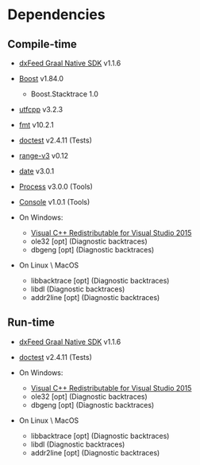 # Dependencies

## Compile-time

- [dxFeed Graal Native SDK](https://github.com/dxFeed/dxfeed-graal-native-sdk) v1.1.6
- [Boost](https://github.com/boostorg/boost) v1.84.0
  - Boost.Stacktrace 1.0
- [utfcpp](https://github.com/nemtrif/utfcpp) v3.2.3
- [fmt](https://github.com/fmtlib/fmt) v10.2.1
- [doctest](https://github.com/doctest/doctest) v2.4.11 (Tests)
- [range-v3](https://github.com/ericniebler/range-v3) v0.12
- [date](https://github.com/HowardHinnant/date) v3.0.1
- [Process](https://github.com/ttldtor/Process) v3.0.0 (Tools)
- [Console](https://github.com/ttldtor/Console) v1.0.1 (Tools)


- On Windows:
    - [Visual C++ Redistributable for Visual Studio 2015](https://www.microsoft.com/en-us/download/details.aspx?id=48145)
    - ole32 \[opt] (Diagnostic backtraces)
    - dbgeng \[opt] (Diagnostic backtraces)
- On Linux \ MacOS
    - libbacktrace \[opt] (Diagnostic backtraces)
    - libdl (Diagnostic backtraces)
    - addr2line \[opt] (Diagnostic backtraces)
## Run-time

- [dxFeed Graal Native SDK](https://github.com/dxFeed/dxfeed-graal-native-sdk) v1.1.6
- [doctest](https://github.com/doctest/doctest) v2.4.11 (Tests)


- On Windows: 
  - [Visual C++ Redistributable for Visual Studio 2015](https://www.microsoft.com/en-us/download/details.aspx?id=48145)
  - ole32 \[opt] (Diagnostic backtraces)
  - dbgeng \[opt] (Diagnostic backtraces)
- On Linux \ MacOS
  - libbacktrace \[opt] (Diagnostic backtraces)
  - libdl (Diagnostic backtraces)
  - addr2line \[opt] (Diagnostic backtraces)

